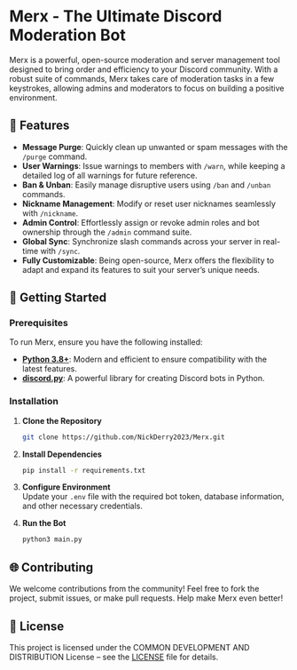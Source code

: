 # **Merx - The Ultimate Discord Moderation Bot**

Merx is a powerful, open-source moderation and server management tool designed to bring order and efficiency to your Discord community. With a robust suite of commands, Merx takes care of moderation tasks in a few keystrokes, allowing admins and moderators to focus on building a positive environment.

## :star2: **Features**

- **Message Purge**: Quickly clean up unwanted or spam messages with the `/purge` command.
- **User Warnings**: Issue warnings to members with `/warn`, while keeping a detailed log of all warnings for future reference.
- **Ban & Unban**: Easily manage disruptive users using `/ban` and `/unban` commands.
- **Nickname Management**: Modify or reset user nicknames seamlessly with `/nickname`.
- **Admin Control**: Effortlessly assign or revoke admin roles and bot ownership through the `/admin` command suite.
- **Global Sync**: Synchronize slash commands across your server in real-time with `/sync`.
- **Fully Customizable**: Being open-source, Merx offers the flexibility to adapt and expand its features to suit your server’s unique needs.

## :rocket: **Getting Started**

### Prerequisites

To run Merx, ensure you have the following installed:

- **[Python 3.8+](https://www.python.org/downloads/)**: Modern and efficient to ensure compatibility with the latest features.
- **[discord.py](https://pypi.org/project/discord.py/)**: A powerful library for creating Discord bots in Python.

### Installation

1. **Clone the Repository**  
   ```bash
   git clone https://github.com/NickDerry2023/Merx.git
   ```
2. **Install Dependencies**  
   ```bash
   pip install -r requirements.txt
   ```
3. **Configure Environment**  
   Update your `.env` file with the required bot token, database information, and other necessary credentials.

4. **Run the Bot**  
   ```bash
   python3 main.py
   ```

## :globe_with_meridians: **Contributing**

We welcome contributions from the community! Feel free to fork the project, submit issues, or make pull requests. Help make Merx even better!

## :page_facing_up: **License**

This project is licensed under the COMMON DEVELOPMENT AND DISTRIBUTION License – see the [LICENSE](LICENSE) file for details.

